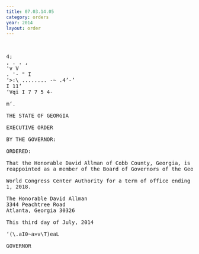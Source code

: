 ```yaml
---
title: 07.03.14.05
category: orders
year: 2014
layout: order
---
```


<pre>     

4;
, . . ,
'v V 
. '- " I
‘>:\ ........ -~ .4’-’
I 11‘
‘Vqi I 7 7 5 4-

m‘.

THE STATE OF GEORGIA

EXECUTIVE ORDER

BY THE GOVERNOR:

ORDERED:

That the Honorable David Allman of Cobb County, Georgia, is
reappointed as a member of the Board of Governors of the Georgia

World Congress Center Authority for a term of office ending July
1, 2018.

The Honorable David Allman
3344 Peachtree Road
Atlanta, Georgia 30326

This third day of July, 2014

‘(\.aI0~a»v\T)eaL

GOVERNOR

</pre>
